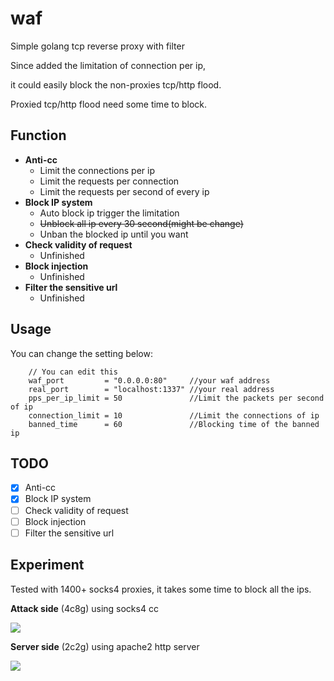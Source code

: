 # waf
Simple golang tcp reverse proxy with filter

Since added the limitation of connection per ip,

it could easily block the non-proxies tcp/http flood.

Proxied tcp/http flood need some time to block.

## Function
- **Anti-cc**
  - Limit the connections per ip
  - Limit the requests per connection
  - Limit the requests per second of every ip
- **Block IP system**
  - Auto block ip trigger the limitation
  - ~~Unblock all ip every 30 second(might be change)~~
  - Unban the blocked ip until you want
- **Check validity of request**
  - Unfinished
- **Block injection**
  - Unfinished
- **Filter the sensitive url**
  - Unfinished
  
## Usage
You can change the setting below:
```
	// You can edit this
	waf_port         = "0.0.0.0:80"     //your waf address
	real_port        = "localhost:1337" //your real address
	pps_per_ip_limit = 50               //Limit the packets per second of ip
	connection_limit = 10               //Limit the connections of ip
	banned_time      = 60               //Blocking time of the banned ip
```

## TODO
- [x] Anti-cc
- [x] Block IP system
- [ ] Check validity of request
- [ ] Block injection 
- [ ] Filter the sensitive url

## Experiment

Tested with 1400+ socks4 proxies, it takes some time to block all the ips.

**Attack side** (4c8g) using socks4 cc

![](https://i.imgur.com/Ew5veBq.png)

**Server side** (2c2g) using apache2 http server

![](https://i.imgur.com/pvnFLB7.png)
